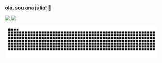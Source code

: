 ### olá, sou ana júlia! 👋

<div>
  <a href="https://github.com/anaahnb">
  <img height="145em" src="https://github-readme-stats.vercel.app/api?username=anaahnb&show_icons=true&theme=dracula&include_all_commits=true&count_private=true"/>
  <img height="145em" src="https://github-readme-stats.vercel.app/api/top-langs/?username=anaahnb&layout=compact&langs_count=7&theme=dracula"/>
</div>
  
![Snake animation](https://github.com/anaahnb/anaahnb/blob/output/github-contribution-grid-snake.svg)
